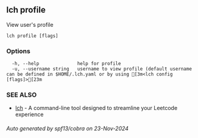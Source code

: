 ## lch profile

View user's profile

```
lch profile [flags]
```

### Options

```
  -h, --help              help for profile
  -u, --username string   username to view profile (default username can be defined in $HOME/.lch.yaml or by using [3m<lch config [flags]>[23m
```

### SEE ALSO

* [lch](lch.md)	 - A command-line tool designed to streamline your Leetcode experience

###### Auto generated by spf13/cobra on 23-Nov-2024

